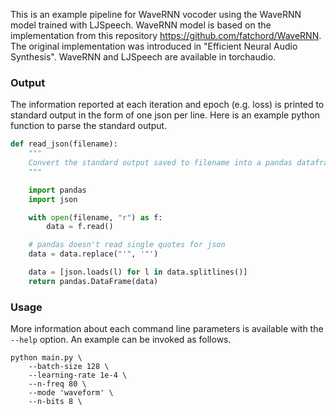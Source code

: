 This is an example pipeline for WaveRNN vocoder using the WaveRNN model trained with LJSpeech. WaveRNN model is based on the implementation from this repository https://github.com/fatchord/WaveRNN. The original implementation was
introduced in "Efficient Neural Audio Synthesis". WaveRNN and LJSpeech are available in torchaudio.

### Output

The information reported at each iteration and epoch (e.g. loss) is printed to standard output in the form of one json per line. Here is an example python function to parse the standard output.
```python
def read_json(filename):
	"""
	Convert the standard output saved to filename into a pandas dataframe for analysis.
	"""

	import pandas
	import json

    with open(filename, "r") as f:
        data = f.read()

    # pandas doesn't read single quotes for json
    data = data.replace("'", '"')

    data = [json.loads(l) for l in data.splitlines()]
    return pandas.DataFrame(data)
```

### Usage

More information about each command line parameters is available with the `--help` option. An example can be invoked as follows.
```
python main.py \
    --batch-size 128 \
    --learning-rate 1e-4 \
    --n-freq 80 \
    --mode 'waveform' \
    --n-bits 8 \
```
